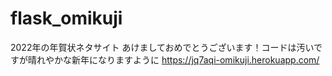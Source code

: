 # flask_omikuji
2022年の年賀状ネタサイト
あけましておめでとうございます！コードは汚いですが晴れやかな新年になりますように
https://jq7aqi-omikuji.herokuapp.com/

